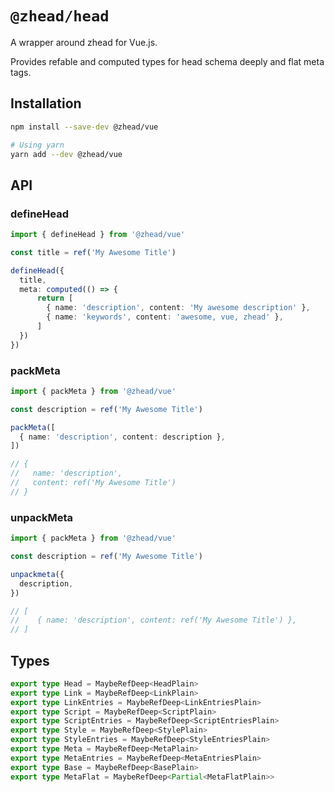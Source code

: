 # `@zhead/head`

A wrapper around zhead for Vue.js.

Provides refable and computed types for head schema deeply and flat meta tags.

## Installation

```bash
npm install --save-dev @zhead/vue

# Using yarn
yarn add --dev @zhead/vue
```

## API

### defineHead

```ts
import { defineHead } from '@zhead/vue'

const title = ref('My Awesome Title')

defineHead({
  title,
  meta: computed(() => {
      return [
        { name: 'description', content: 'My awesome description' },
        { name: 'keywords', content: 'awesome, vue, zhead' },
      ]
  })
})
```

### packMeta

```ts
import { packMeta } from '@zhead/vue'

const description = ref('My Awesome Title')

packMeta([
  { name: 'description', content: description },
])

// {
//   name: 'description',
//   content: ref('My Awesome Title')
// }
```

### unpackMeta

```ts
import { packMeta } from '@zhead/vue'

const description = ref('My Awesome Title')

unpackmeta({
  description,
})

// [
//    { name: 'description', content: ref('My Awesome Title') },
// ]
```

## Types

```ts
export type Head = MaybeRefDeep<HeadPlain>
export type Link = MaybeRefDeep<LinkPlain>
export type LinkEntries = MaybeRefDeep<LinkEntriesPlain>
export type Script = MaybeRefDeep<ScriptPlain>
export type ScriptEntries = MaybeRefDeep<ScriptEntriesPlain>
export type Style = MaybeRefDeep<StylePlain>
export type StyleEntries = MaybeRefDeep<StyleEntriesPlain>
export type Meta = MaybeRefDeep<MetaPlain>
export type MetaEntries = MaybeRefDeep<MetaEntriesPlain>
export type Base = MaybeRefDeep<BasePlain>
export type MetaFlat = MaybeRefDeep<Partial<MetaFlatPlain>>
```
